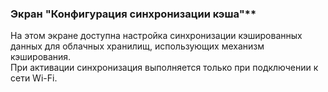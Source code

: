 ### Экран "Конфигурация синхронизации кэша"**

На этом экране доступна настройка синхронизации кэшированных данных для облачных хранилищ, использующих механизм кэширования.  
При активации синхронизация выполняется только при подключении к сети Wi-Fi.